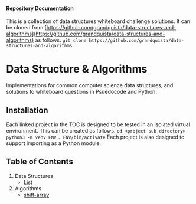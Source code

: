 #### Repository Documentation

This is a collection of data structures whiteboard challenge solutions.
It can be cloned from [https://github.com/grandquista/data-structures-and-algorithms](https://github.com/grandquista/data-structures-and-algorithms) as follows.
`git clone https://github.com/grandquista/data-structures-and-algorithms`

# Data Structure & Algorithms

Implementations for common computer science data structures, and solutions to
whiteboard questions in Psuedocode and Python.

## Installation

Each linked project in the TOC is designed to be tested in an isolated
virtual environment. This can be created as follows.
`cd <project sub directory>`
`python3 -m venv ENV`
`. ENV/bin/activate`
Each project is also designed to support importing as a Python module.

## Table of Contents
1. Data Structures
    - [List](./data_structures/list)
2. Algorithms
    - [shift-array](./challenges/shift-array)
